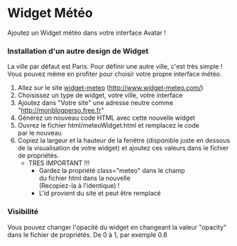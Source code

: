 # Widget Météo

Ajoutez un Widget météo dans votre interface Avatar !

### Installation d'un autre design de Widget
La ville par défaut est Paris. Pour définir une autre ville, c'est très simple !
Vous pouvez même en profiter pour choisir votre propre interface météo.

1. Allez sur le site [widget-meteo](http://www.widget-meteo.com/) (http://www.widget-meteo.com/)
2. Choisissez un type de widget, votre ville, votre interface
3. Ajoutez dans "Votre site" une adresse neutre comme "http://monblogperso.free.fr"
4. Générez un nouveau code HTML avec cette nouvelle widget
5. Ouvrez le fichier html/meteoWidget.html et remplacez le code <div> par le nouveau
6. Copiez la largeur et la hauteur de la fenêtre (disponible juste en dessous de la visualisation de votre widget) et ajoutez ces valeurs dans le fichier de propriétés.
    - TRES IMPORTANT !!!
        - Gardez la propriété class="meteo" dans le champ <div> du fichier html dans la nouvelle <div> (Recopiez-la à l'identique) !
        - L'id provient du site et peut être remplacé

### Visibilité
Vous pouvez changer l'opacité du widget en changeant la valeur "opacity" dans le fichier de propriétés.
De 0 à 1, par exemple 0.8

<br><br><br>
